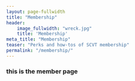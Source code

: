 ```yaml
---
layout: page-fullwidth
title: "Membership"
header: 
    image_fullwidth: "wreck.jpg"
    title: 'Membership'
meta_title: "Membership"
teaser: "Perks and how-tos of SCVT membership"
permalink: "/membership/"
---
```


### this is the member page

